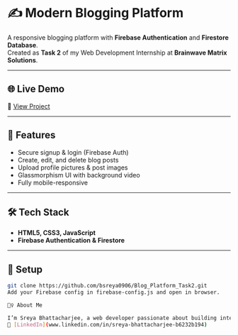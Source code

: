 # ✍️ Modern Blogging Platform

A responsive blogging platform with **Firebase Authentication** and **Firestore Database**.  
Created as **Task 2** of my Web Development Internship at **Brainwave Matrix Solutions**.

---

## 🌐 Live Demo  
🔗 [View Project](https://bsreya0906.github.io/Blog_Platform_Task2/)

---

## 🚀 Features
- Secure signup & login (Firebase Auth)
- Create, edit, and delete blog posts
- Upload profile pictures & post images
- Glassmorphism UI with background video
- Fully mobile-responsive

---

## 🛠️ Tech Stack
- **HTML5, CSS3, JavaScript**
- **Firebase Authentication & Firestore**

---

## 📂 Setup
```bash
git clone https://github.com/bsreya0906/Blog_Platform_Task2.git
Add your Firebase config in firebase-config.js and open in browser.

🙋‍♀️ About Me

I’m Sreya Bhattacharjee, a web developer passionate about building interactive and user-friendly applications.
📌 [LinkedIn](www.linkedin.com/in/sreya-bhattacharjee-b6232b194)